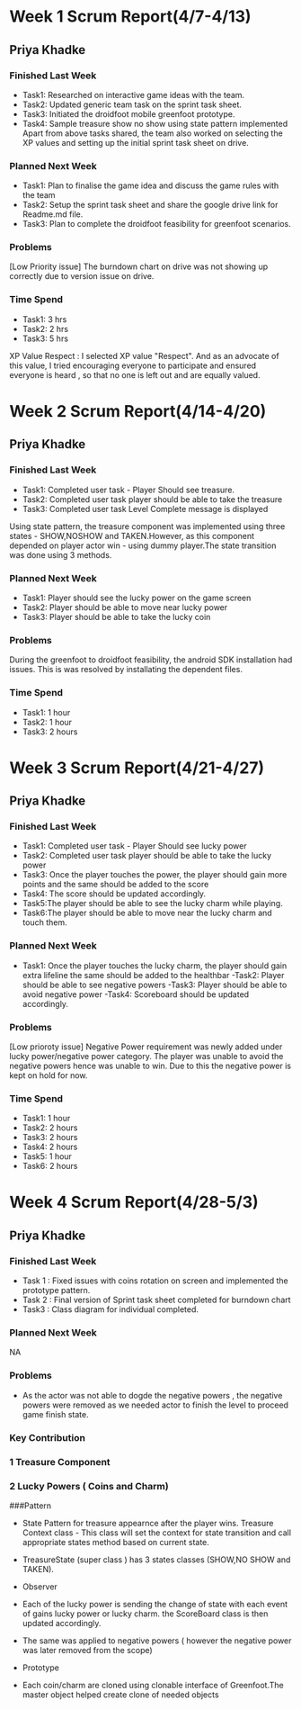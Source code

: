 # Week 1 Scrum Report(4/7-4/13)

## Priya Khadke

### Finished Last Week 
- Task1: Researched on interactive game ideas with the team.
- Task2: Updated generic team task on the sprint task sheet.
- Task3: Initiated the droidfoot mobile greenfoot prototype.
- Task4: Sample treasure show no show using state pattern implemented
Apart from above tasks shared, the team also worked on selecting the XP values and setting up the initial sprint task sheet on drive.

### Planned Next Week 
- Task1: Plan to finalise the game idea and discuss the game rules with the team
- Task2: Setup the sprint task sheet and share the google drive link for Readme.md file.
- Task3: Plan to complete the droidfoot feasibility for greenfoot scenarios.

### Problems
[Low Priority issue] The burndown chart on drive was not showing up correctly due to version issue on drive.

### Time Spend

- Task1: 3 hrs
- Task2: 2 hrs
- Task3: 5 hrs

XP Value Respect :
I selected XP value "Respect". And as an advocate of this value, I tried encouraging everyone to participate and ensured everyone is heard , so that no one is left out and are equally valued.

# Week 2 Scrum Report(4/14-4/20)

## Priya Khadke

### Finished Last Week 
- Task1: Completed user task - Player Should see treasure.
- Task2: Completed user task player should be able to take the treasure 
- Task3: Completed user task Level Complete message is displayed

Using state pattern, the treasure component was implemented using three states - SHOW,NOSHOW and TAKEN.However, as this component depended on player actor win - using dummy player.The state transition was done using 3 methods.

### Planned Next Week 
- Task1: Player should see the lucky power on the game screen
- Task2: Player should be able to move near lucky power
- Task3: Player should be able to take the lucky coin

### Problems
During the greenfoot to droidfoot feasibility, the android SDK installation had issues.
This is was resolved by installating the dependent files.


### Time Spend

- Task1: 1 hour
- Task2: 1 hour
- Task3: 2 hours

# Week 3 Scrum Report(4/21-4/27)

## Priya Khadke

### Finished Last Week 
- Task1: Completed user task - Player Should see lucky power
- Task2: Completed user task player should be able to take the lucky power 
- Task3: Once the player touches the power, the player should gain more points and the same should be added to the score
- Task4: The score should be updated accordingly.
- Task5:The player should be able to see the lucky charm while playing.
- Task6:The player should be able to move near the lucky charm and touch them.

### Planned Next Week 
- Task1: Once the player touches the lucky charm, the player should gain extra lifeline 
the same should be added to the healthbar
-Task2: Player should be able to see negative powers
-Task3: Player should be able to avoid negative power
-Task4: Scoreboard should be updated accordingly.

### Problems
[Low prioroty issue] Negative Power requirement was newly added under lucky power/negative power category.
The player was unable to avoid the negative powers hence was unable to win. Due to this the negative power is kept on hold for now.

### Time Spend
- Task1: 1 hour
- Task2: 2 hours
- Task3: 2 hours
- Task4: 2 hours
- Task5: 1 hour
- Task6: 2 hours

# Week 4 Scrum Report(4/28-5/3)

## Priya Khadke

### Finished Last Week 
- Task 1 : Fixed issues with coins rotation on screen and implemented the prototype pattern.
- Task 2 : Final version of Sprint task sheet completed for burndown chart
- Task3 : Class diagram for individual completed.

### Planned Next Week 
NA

### Problems
- As the actor was not able to dogde the negative powers , the negative powers were removed as we needed actor to finish the level to proceed game finish state.

### Key Contribution
### 1 Treasure Component
### 2 Lucky Powers ( Coins and Charm)

###Pattern
- State Pattern for treasure appearnce after the player wins.
Treasure Context class - This class will set the context for state transition and call appropriate states method based on current state.
- TreasureState (super class ) has 3 states classes (SHOW,NO SHOW and TAKEN).

- Observer
- Each of the lucky power is sending the change  of state with each event of gains lucky power or lucky charm. the ScoreBoard  class is then updated accordingly.
- The same was applied to negative powers ( however the negative power was later removed from the scope)


- Prototype
- Each coin/charm are cloned using clonable interface of Greenfoot.The master object helped create clone of needed objects
